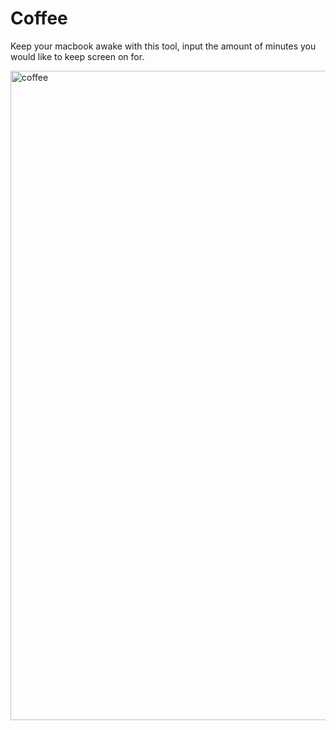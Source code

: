 # Coffee

Keep your macbook awake with this tool, input the amount of minutes you would like to keep screen on for.

<img width="1039" alt="coffee" src="https://www.health.harvard.edu/media/content/images/L1602_Coffee_TSk-482504936.png">

